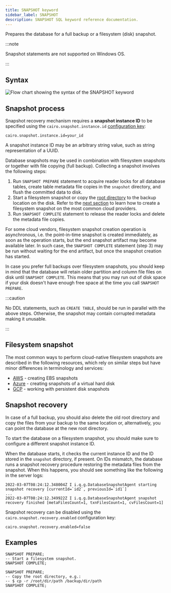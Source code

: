 ```yaml
---
title: SNAPSHOT keyword
sidebar_label: SNAPSHOT
description: SNAPSHOT SQL keyword reference documentation.
---
```


Prepares the database for a full backup or a filesystem (disk) snapshot.

:::note

Snapshot statements are not supported on Windows OS.

:::

## Syntax

![Flow chart showing the syntax of the SNAPSHOT keyword](/img/docs/diagrams/snapshot.svg)

## Snapshot process

Snapshot recovery mechanism requires a **snapshot instance ID** to be specified
using the `cairo.snapshot.instance.id`
[configuration key](/docs/reference/configuration/):

```shell title="server.conf"
cairo.snapshot.instance.id=your_id
```

A snapshot instance ID may be an arbitrary string value, such as string
representation of a UUID.

Database snapshots may be used in combination with filesystem snapshots or
together with file copying (full backup). Collecting a snapshot involves the
following steps:

1. Run `SNAPSHOT PREPARE` statement to acquire reader locks for all database
   tables, create table metadata file copies in the `snapshot` directory, and
   flush the committed data to disk.
2. Start a filesystem snapshot or copy the
   [root directory](/docs/concept/root-directory-structure/) to the backup
   location on the disk. Refer to the [next section](#filesystem-snapshot) to
   learn how to create a filesystem snapshot on the most common cloud providers.
3. Run `SNAPSHOT COMPLETE` statement to release the reader locks and delete the
   metadata file copies.

For some cloud vendors, filesystem snapshot creation operation is asynchronous,
i.e. the point-in-time snapshot is created immediately, as soon as the operation
starts, but the end snapshot artifact may become available later. In such case,
the `SNAPSHOT COMPLETE` statement (step 3) may be run without waiting for the
end artifact, but once the snapshot creation has started.

In case you prefer full backups over filesystem snapshots, you should keep in
mind that the database will retain older partition and column file files on disk
until `SNAPSHOT COMPLETE`. This means that you may run out of disk space if your
disk doesn't have enough free space at the time you call `SNAPSHOT PREPARE`.

:::caution

No DDL statements, such as `CREATE TABLE`, should be run in parallel with the
above steps. Otherwise, the snapshot may contain corrupted metadata making it
unusable.

:::

## Filesystem snapshot

The most common ways to perform cloud-native filesystem snapshots are described
in the following resources, which rely on similar steps but have minor
differences in terminology and services:

- [AWS](https://docs.aws.amazon.com/AWSEC2/latest/UserGuide/ebs-creating-snapshot.html) -
  creating EBS snapshots
- [Azure](https://docs.microsoft.com/en-us/azure/virtual-machines/snapshot-copy-managed-disk?tabs=portal) -
  creating snapshots of a virtual hard disk
- [GCP](https://cloud.google.com/compute/docs/disks/create-snapshots) - working
  with persistent disk snapshots

## Snapshot recovery

In case of a full backup, you should also delete the old root directory and copy
the files from your backup to the same location or, alternatively, you can point
the database at the new root directory.

To start the database on a filesystem snapshot, you should make sure to
configure a different snapshot instance ID.

When the database starts, it checks the current instance ID and the ID stored in
the `snapshot` directory, if present. On IDs mismatch, the database runs a
snapshot recovery procedure restoring the metadata files from the snapshot. When
this happens, you should see something like the following in the server logs:

```
2022-03-07T08:24:12.348004Z I i.q.g.DatabaseSnapshotAgent starting snapshot recovery [currentId=`id2`, previousId=`id1`]
...
2022-03-07T08:24:12.349922Z I i.q.g.DatabaseSnapshotAgent snapshot recovery finished [metaFilesCount=1, txnFilesCount=1, cvFilesCount=1]
```

Snapshot recovery can be disabled using the `cairo.snapshot.recovery.enabled`
configuration key:

```shell title="server.conf"
cairo.snapshot.recovery.enabled=false
```

## Examples

```questdb-sql
SNAPSHOT PREPARE;
-- Start a filesystem snapshot.
SNAPSHOT COMPLETE;
```

```questdb-sql
SNAPSHOT PREPARE;
-- Copy the root directory, e.g.:
-- $ cp -r /root/dir/path /backup/dir/path
SNAPSHOT COMPLETE;
```
